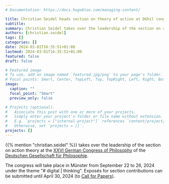 ```yaml
---
# Documentation: https://docs.hugoblox.com/managing-content/

title: Christian Seidel heads section on theory of action at DGhil congress 
subtitle:  
summary: Christian Seidel takes over the leadership of the section on action theory at the [XXVI German Congress of Philosophy](https://www.uni-muenster.de/DKPhil2024/) of the [German Philosophical Society](https://www.dgphil.de/). 
authors: [christian.seidel]
tags: []
categories: []
date: 2024-03-01T16:35:51+01:00
lastmod: 2024-03-01T16:35:51+01:00
featured: false
draft: false

# Featured image
# To use, add an image named `featured.jpg/png` to your page's folder.
# Focal points: Smart, Center, TopLeft, Top, TopRight, Left, Right, BottomLeft, Bottom, BottomRight.
image:
  caption: ""
  focal_point: "Smart"
  preview_only: false

# Projects (optional).
#   Associate this post with one or more of your projects.
#   Simply enter your project's folder or file name without extension.
#   E.g. `projects = ["internal-project"]` references `content/project/deep-learning/index.md`.
#   Otherwise, set `projects = []`.
projects: []
---
```


{{% mention "christian.seidel" %}} takes over the leadership of the section on action theory at the [XXVI German Congress of Philosophy](https://www.uni-muenster.de/DKPhil2024/) of the [Deutschen Gesellschaft für Philosophie](https://www.dgphil.de/). 

<!--more-->

The congress will take place in Münster from September 22 to 26, 2024 under the theme "# digital | thinking". Exposés for section contributions can be submitted until April 30, 2024 (to [Call for Papers](https://www.uni-muenster.de/DKPhil2024/kongress/cfp.html)).
